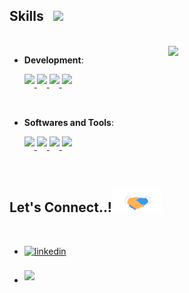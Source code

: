 
## <b> Skills</b>&nbsp;&nbsp;&nbsp;<img src="https://media2.giphy.com/media/QssGEmpkyEOhBCb7e1/giphy.gif?cid=ecf05e47a0n3gi1bfqntqmob8g9aid1oyj2wr3ds3mg700bl&rid=giphy.gif" width ="25">
<br>
<picture> <img align="right" src="https://github.com/ssg02138/ssg02138/assets/34221767/f31b2b05-b68e-4728-a4a8-c44eb83de0a7" width = 250px></picture>
<p align="center">
    
- **Development**:
	
	<a href="#" target="_blank">
		<img src="https://img.shields.io/badge/Python%20-%2314354C.svg?style=for-the-badge&logo=python&logoColor=white" t=mail style="margin-bottom: 5px;" />
	</a>

	<a href="#" target="_blank">
		<img src="https://img.shields.io/badge/FastAPI-005571?style=for-the-badge&logo=fastapi" t=mail style="margin-bottom: 5px;" />
	</a>

	<a href="#" target="_blank">
		<img src="https://img.shields.io/badge/Linux-FCC624?style=for-the-badge&logo=linux&logoColor=black" t=mail style="margin-bottom: 5px;" />
	</a>

	<a href="#" target="_blank">
		<img src="https://img.shields.io/badge/MariaDB-003545?style=for-the-badge&logo=mariadb&logoColor=white" t=mail style="margin-bottom: 5px;" />
	</a>

<br>

- **Softwares and Tools**:
	
	<a href="#" target="_blank">
		<img src="https://img.shields.io/badge/github-%23121011.svg?style=for-the-badge&logo=github&logoColor=white" t=mail style="margin-bottom: 5px;" />
	</a>

	<a href="#" target="_blank">
		<img src="https://img.shields.io/badge/google-%234285F4.svg?style=for-the-badge&logo=google&logoColor=white" t=mail style="margin-bottom: 5px;" />
	</a>

	<a href="#" target="_blank">
		<img src="https://img.shields.io/badge/sublime_text-%23575757.svg?style=for-the-badge&logo=sublime-text&logoColor=important" t=mail style="margin-bottom: 5px;" />
	</a>

	<a href="#" target="_blank">
		<img src="https://img.shields.io/badge/VIM-%2311AB00.svg?style=for-the-badge&logo=vim&logoColor=white" t=mail style="margin-bottom: 5px;" />
	</a>

<br>  


</p>



## <b> Let's Connect..!</b><img src="https://github.com/0xAbdulKhalid/0xAbdulKhalid/raw/main/assets/mdImages/handshake.gif" width ="80">
<br>
<div align='left'>

<ul>

<li>
<a href="https://www.linkedin.com/in/%EB%B2%94%EC%84%9D-%EA%B9%80-97a60b223" target="_blank">
<img src="https://img.shields.io/badge/linkedin-%2300acee.svg?color=405DE6&style=for-the-badge&logo=linkedin&logoColor=white" alt=linkedin style="margin-bottom: 5px;"/>
</a>
</li>

<br>

<li>
  
<a href="https://swift-honeydew-c38.notion.site/a7671aa842384625ad465179e9bb4e23" target="_blank">
<img src="https://img.shields.io/badge/Notion-coral?style=for-the-badge&logo=notion&logoColor=white" t=mail style="margin-bottom: 5px;" />
</a>
</li>
	
</ul>
</div>

<br>

<div align='center'>

</div>
